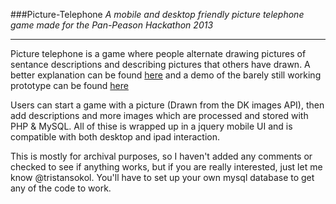 ###Picture-Telephone
*A mobile and desktop friendly picture telephone game made for the Pan-Peason Hackathon 2013*

---

Picture telephone is a game where people alternate drawing pictures of sentance descriptions and describing pictures that others have drawn. A better explanation can be found [here](http://www.greatgroupgames.com/telephone-pictionary.htm) and a demo of the barely still working prototype can be found [here](http://tristansokol.com/hackathon/2013/allgames.php)

Users can start a game with a picture (Drawn from the DK images API), then add descriptions and more images which are processed and stored with PHP & MySQL. All of thise is wrapped up in a jquery mobile UI and is compatible with both desktop and ipad interaction. 

This is mostly for archival purposes, so I haven't added any comments or checked to see if anything works, but if you are really interested, just let me know @tristansokol. You'll have to set up your own mysql database to get any of the code to work. 
